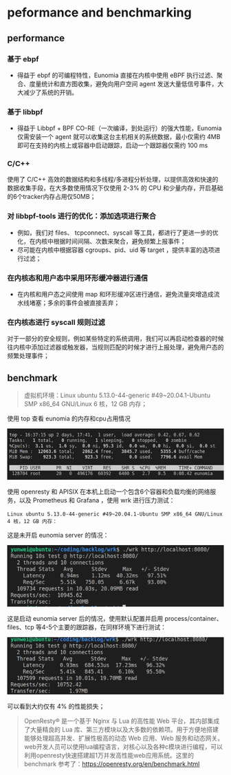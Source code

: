 # peformance and benchmarking

## performance

### 基于 ebpf

- 得益于 ebpf 的可编程特性，Eunomia 直接在内核中使用 eBPF 执行过滤、聚合、度量统计和直方图收集，避免向用户空间 agent 发送大量低信号事件，大大减少了系统的开销。

### 基于 libbpf

- 得益于 Libbpf + BPF CO-RE（一次编译，到处运行）的强大性能，Eunomia 仅需安装一个 agent 就可以收集这台主机相关的系统数据，最小仅需约 4MB 即可在支持的内核上或容器中启动跟踪，启动一个跟踪器仅需约 100 ms

### C/C++

使用了 C/C++ 高效的数据结构和多线程/多进程分析处理，以提供高效和快速的数据收集手段，在大多数使用情况下仅使用 2-3% 的 CPU 和少量内存，开启基础的6个tracker内存占用仅50MB；

### 对 libbpf-tools 进行的优化：添加选项进行聚合

- 例如，我们对 files、 tcpconnect、syscall 等工具，都进行了更进一步的优化，在内核中根据时间间隔、次数来聚合，避免频繁上报事件；
- 尽可能在内核中根据容器 cgroups、pid、uid 等 target ，提供丰富的选项进行过滤；

### 在内核态和用户态中采用环形缓冲器进行通信

- 在内核和用户态之间使用 map 和环形缓冲区进行通信，避免流量突增造成流水线堵塞；多余的事件会被直接丢弃；

### 在内核态进行 syscall 规则过滤

对于一部分的安全规则，例如某些特定的系统调用，我们可以再启动检查器的时候往内核中添加过滤器或触发器，当规则匹配的时候才进行上报处理，避免用户态的频繁处理事件；

## benchmark

> 虚拟机环境：Linux ubuntu 5.13.0-44-generic #49~20.04.1-Ubuntu SMP x86_64 GNU/Linux 6 核，12 GB 内存；



使用 top 查看 eunomia 的内存和cpu占用情况

![top](imgs/top2.png)

使用 openresty 和 APISIX 在本机上启动一个包含6个容器和负载均衡的网络服务，以及 Prometheus 和 Grafana ，使用 wrk 进行压力测试：

```
Linux ubuntu 5.13.0-44-generic #49~20.04.1-Ubuntu SMP x86_64 GNU/Linux
4 核，12 GB 内存：
```

这是未开启 eunomia server 的情况：

![no](imgs/openresty_no_eunomia.png)

这是启动 eunomia server 后的情况，使用默认配置并启用 process/container、files、tcp 等4-5个主要的跟踪器，在同样环境下进行测试：

![no](imgs/openresty_with_eunomia.png)

可以看到大约仅有 4% 的性能损失；

> OpenResty® 是一个基于 Nginx 与 Lua 的高性能 Web 平台，其内部集成了大量精良的 Lua 库、第三方模块以及大多数的依赖项。用于方便地搭建能够处理超高并发、扩展性极高的动态 Web 应用、Web 服务和动态网关。web开发人员可以使用lua编程语言，对核心以及各种c模块进行编程，可以利用openresty快速搭建超1万并发高性能web应用系统。这里的 benchmark 参考了：https://openresty.org/en/benchmark.html



